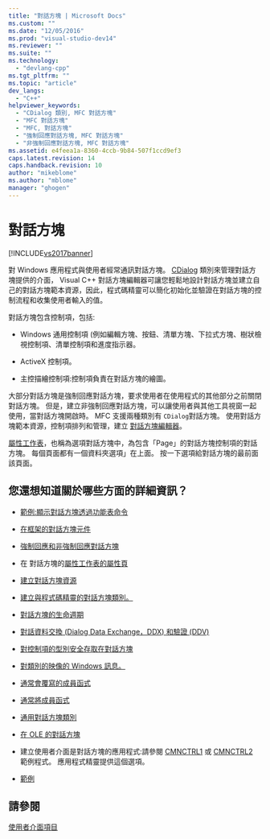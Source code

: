 ```yaml
---
title: "對話方塊 | Microsoft Docs"
ms.custom: ""
ms.date: "12/05/2016"
ms.prod: "visual-studio-dev14"
ms.reviewer: ""
ms.suite: ""
ms.technology: 
  - "devlang-cpp"
ms.tgt_pltfrm: ""
ms.topic: "article"
dev_langs: 
  - "C++"
helpviewer_keywords: 
  - "CDialog 類別, MFC 對話方塊"
  - "MFC 對話方塊"
  - "MFC, 對話方塊"
  - "強制回應對話方塊, MFC 對話方塊"
  - "非強制回應對話方塊, MFC 對話方塊"
ms.assetid: e4feea1a-8360-4ccb-9b84-507f1ccd9ef3
caps.latest.revision: 14
caps.handback.revision: 10
author: "mikeblome"
ms.author: "mblome"
manager: "ghogen"
---
```

# 對話方塊
[!INCLUDE[vs2017banner](../assembler/inline/includes/vs2017banner.md)]

對 Windows 應用程式與使用者經常通訊對話方塊。  [CDialog](../mfc/reference/cdialog-class.md) 類別來管理對話方塊提供的介面， Visual C\+\+ 對話方塊編輯器可讓您輕鬆地設計對話方塊並建立自己的對話方塊範本資源，因此，程式碼精靈可以簡化初始化並驗證在對話方塊的控制流程和收集使用者輸入的值。  
  
 對話方塊包含控制項，包括:  
  
-   Windows 通用控制項 \(例如編輯方塊、按鈕、清單方塊、下拉式方塊、樹狀檢視控制項、清單控制項和進度指示器。  
  
-   ActiveX 控制項。  
  
-   主控描繪控制項:控制項負責在對話方塊的繪圖。  
  
 大部分對話方塊是強制回應對話方塊，要求使用者在使用程式的其他部分之前關閉對話方塊。  但是，建立非強制回應對話方塊，可以讓使用者與其他工具視窗一起使用，當對話方塊開啟時。  MFC 支援兩種類別有 `CDialog`對話方塊。  使用對話方塊範本資源，控制項排列和管理，建立 [對話方塊編輯器](../mfc/dialog-editor.md)。  
  
 [屬性工作表](../mfc/property-sheets-mfc.md)，也稱為選項對話方塊中，為包含「Page」的對話方塊控制項的對話方塊。  每個頁面都有一個資料夾選項」在上面。  按一下選項給對話方塊的最前面該頁面。  
  
## 您還想知道關於哪些方面的詳細資訊？  
  
-   [範例:顯示對話方塊透過功能表命令](../mfc/example-displaying-a-dialog-box-via-a-menu-command.md)  
  
-   [在框架的對話方塊元件](../mfc/dialog-box-components-in-the-framework.md)  
  
-   [強制回應和非強制回應對話方塊](../mfc/modal-and-modeless-dialog-boxes.md)  
  
-   在 對話方塊的[屬性工作表的屬性頁](../mfc/property-sheets-and-property-pages-mfc.md)  
  
-   [建立對話方塊資源](../mfc/creating-the-dialog-resource.md)  
  
-   [建立與程式碼精靈的對話方塊類別。](../mfc/creating-a-dialog-class-with-code-wizards.md)  
  
-   [對話方塊的生命週期](../mfc/life-cycle-of-a-dialog-box.md)  
  
-   [對話資料交換 \(Dialog Data Exchange，DDX\) 和驗證 \(DDV\)](../mfc/dialog-data-exchange-and-validation.md)  
  
-   [對控制項的型別安全存取在對話方塊](../mfc/type-safe-access-to-controls-in-a-dialog-box.md)  
  
-   [對類別的映像的 Windows 訊息。](../mfc/mapping-windows-messages-to-your-class.md)  
  
-   [通常會覆寫的成員函式](../mfc/commonly-overridden-member-functions.md)  
  
-   [通常將成員函式](../mfc/commonly-added-member-functions.md)  
  
-   [通用對話方塊類別](../mfc/common-dialog-classes.md)  
  
-   [在 OLE 的對話方塊](../mfc/dialog-boxes-in-ole.md)  
  
-   建立使用者介面是對話方塊的應用程式:請參閱 [CMNCTRL1](../top/visual-cpp-samples.md) 或 [CMNCTRL2](../top/visual-cpp-samples.md) 範例程式。  應用程式精靈提供這個選項。  
  
-   [範例](../mfc/dialog-sample-list.md)  
  
## 請參閱  
 [使用者介面項目](../mfc/user-interface-elements-mfc.md)
